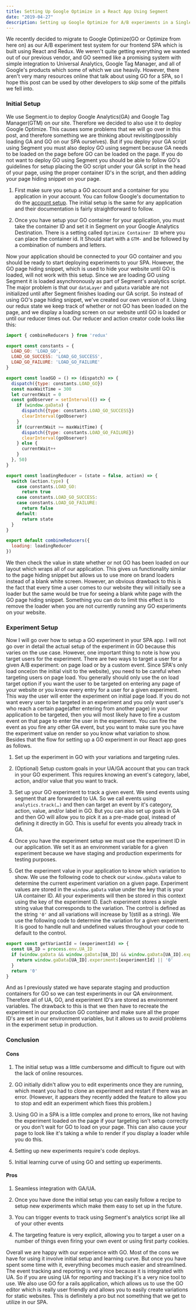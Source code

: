 ```yaml
---
title: Setting Up Google Optimize in a React App Using Segment
date: "2019-04-27"
description: Setting up Google Optimize for A/B experiments in a Single Page Application(SPA)
---
```

We recently decided to migrate to Google Optimize(GO or Optimize from here on) as our A/B experiment test system for our frontend SPA which is built using React and Redux. We weren't quite getting everything we wanted out of our previous vendor, and GO seemed like a promising system with simple integration to Universal Analytics, Google Tag Manager, and all of Google's products which some of which we use heavily. However, there aren't very many resources online that talk about using GO for a SPA, so I hope this post can be used by other developers to skip some of the pitfalls we fell into.

### Initial Setup
We use Segment.io to deploy Google Analytics(GA) and Google Tag Manager(GTM) on our site. Therefore we decided to also use it to deploy Google Optimize. This causes some problems that we will go over in this post, and therefore something we are thinking about revisiting(possibly loading GA and GO on our SPA ourselves). But if you deploy your GA script using Segment you must also deploy GO using segment because GA needs to be loaded on the page before GO can be loaded on the page. If you do not want to deploy GO using Segment you should be able to follow GO's guidelines for setup placing the GO script under your GA script in the head of your page, using the proper container ID's in the script, and then adding your page hiding snippet on your page.

1. First make sure you setup a GO account and a container for you application in your account. You can follow Google's documentation to do the [account setup](https://support.google.com/optimize/answer/6211921?hl=en&ref_topic=7310368). The initial setup is the same for any application and their documentation is fairly straightforward to follow.

2. Once you have setup your GO container for your application, you must take the container ID and set it in Segment on your Google Analytics Destination. There is a setting called `Optimize Container ID` where you can place the container id. It Should start with a `GTM-` and be followed by a combination of numbers and letters.

Now your application should be connected to your GO container and you should be ready to start deploying experiments to your SPA. However, the GO page hiding snippet, which is used to hide your website until GO is loaded, will not work with this setup. Since we are loading GO using Segment it is loaded asynchronously as part of Segment's analytics script. The major problem is that our `dataLayer` and `gaData` variable are not initialized until after Segment finishes loading our GA script. So instead of using GO's page hiding snippet, we've created our own version of it. Using our redux state we keep track of whether or not GO has been loaded on the page, and we display a loading screen on our website until GO is loaded or until our reducer times out. Our reducer and action creator code looks like this:

```javascript
import { combineReducers } from 'redux'

export const constants = {
  LOAD_GO: 'LOAD_GO',
  LOAD_GO_SUCCESS: 'LOAD_GO_SUCCESS',
  LOAD_GO_FAILURE: 'LOAD_GO_FAILURE'
}

export const loadGO = () => (dispatch) => {
  dispatch({type: constants.LOAD_GO})
  const maxWaitTime = 300
  let currentWait = 0
  const goObserver = setInterval(() => {
    if (window.gaData) {
      dispatch({type: constants.LOAD_GO_SUCCESS})
      clearInterval(goObserver)
    }
    if (currentWait >= maxWaitTime) {
      dispatch({type: constants.LOAD_GO_FAILURE})
      clearInterval(goObserver)
    } else {
      currentWait++
    }
  }, 50)
}

export const loadingReducer = (state = false, action) => {
  switch (action.type) {
    case constants.LOAD_GO:
      return true
    case constants.LOAD_GO_SUCCESS:
    case constants.LOAD_GO_FAILURE:
      return false
    default:
      return state
  }
}

export default combineReducers({
  loading: loadingReducer
})
```

We then check the value in state whether or not GO has been loaded on our layout which wraps all of our application. This gives us functionality similar to the page hiding snippet but allows us to use more on brand loaders instead of a blank white screen. However, an obvious drawback to this is the fact that every time a user comes to our website they will initially see a loader but the same would be true for seeing a blank white page with the GO page hiding snippet. Something you can do to limit this effect is to remove the loader when you are not currently running any GO experiments on your website.

### Experiment Setup
Now I will go over how to setup a GO experiment in your SPA app. I will not go over in detail the actual setup of the experiment in GO because this varies on the use case. However, one important thing to note is how you target users for the experiment. There are two ways to target a user for a given A/B experiment: on page load or by a custom event. Since SPA's only load once(on the initial visit to the website), you need to be careful when targeting users on page load. You generally should only use the on load target option if you want the user to be targeted on entering any page of your website or you know every entry for a user for a given experiment. This way the user will enter the experiment on initial page load. If you do not want every user to be targeted in an experiment and you only want user's who reach a certain page(after entering from another page) in your application to be targeted, then you will most likely have to fire a custom event on that page to enter the user in the experiment. You can fire the event as you fire any other GA event, but you want to make sure you have the experiment value on render so you know what variation to show. Besides that the flow for setting up a GO experiment in our React app goes as follows.

1. Set up the experiment in GO with your variations and targeting rules.

2. (Optional) Setup custom goals in your UA/GA account that you can track in your GO experiment. This requires knowing an event's category, label, action, and/or value that you want to track.

3. Set up your GO experiment to track a given event. We send events using segment that are forwarded to UA. So we call events using `analytics.track(…)` and then can target an event by it's category, action, value, and/or label in GO. But you can also set up goals in GA and then GO will allow you to pick it as a pre-made goal, instead of defining it directly in GO. This is useful for events you already track in GA.

4. Once you have the experiment setup we must use the experiment ID in our application. We set it as an environment variable for a given experiment because we have staging and production experiments for testing purposes.

5. Get the experiment value in your application to know which variation to show. We use the following code to check our `window.gaData` value to determine the current experiment variation on a given page. Experiment values are stored in the `window.gaData` value under the key that is your UA container ID. All your experiments will then be stored in this context using the key of the experiment ID. Each experiment stores a single string value that corresponds to the variation. The control is defined as the string `'0'` and all variations will increase by 1(still as a string). We use the following code to determine the variation for a given experiment. It is good to handle null and undefined values throughout your code to default to the control.

```javascript
export const getVariantId = (experimentId) => {
  const UA_ID = process.env.UA_ID
  if (window.gaData && window.gaData[UA_ID] && window.gaData[UA_ID].experiments) {
    return window.gaData[UA_ID].experiments[experimentId] || '0'
  }
  return '0'
}
```

And as I previously stated we have separate staging and production containers for GO so we can test experiments in our QA environment. Therefore all of UA, GO, and experiment ID's are stored as environment variables. The drawback to this is that we then have to recreate the experiment in our production GO container and make sure all the proper ID's are set in our environment variables, but it allows us to avoid problems in the experiment setup in production.

### Conclusion
#### Cons
1. The initial setup was a little cumbersome and difficult to figure out with the lack of online resources.

2. GO initially didn't allow you to edit experiments once they are running, which meant you had to clone an experiment and restart if there was an error. (However, it appears they recently added the feature to allow you to stop and edit an experiment which fixes this problem.)

3. Using GO in a SPA is a little complex and prone to errors, like not having the experiment loaded on the page if your targeting isn't setup correctly or you don't wait for GO to load on your page. This can also cause your page to look like it's taking a while to render if you display a loader while you do this.

4. Setting up new experiments require's code deploys.

5. Initial learning curve of using GO and setting up experiments.
#### Pros
1. Seamless integration with GA/UA.

2. Once you have done the initial setup you can easily follow a recipe to setup new experiments which make them easy to set up in the future.

3. You can trigger events to track using Segment's analytics script like all of your other events

4. The targeting feature is very explicit, allowing you to target a user on a number of things even firing your own event or using first party cookies.

Overall we are happy with our experience with GO. Most of the cons we have for using it involve initial setup and learning curve. But once you have spent some time with it, everything becomes much easier and streamlined. The event tracking and reporting is very nice because it is integrated with UA. So if you are using UA for reporting and tracking it's a very nice tool to use. We also use GO for a rails application, which allows us to use the GO editor which is really user friendly and allows you to easily create variations for static websites. This is definitely a pro but not something that we get to utilize in our SPA.
